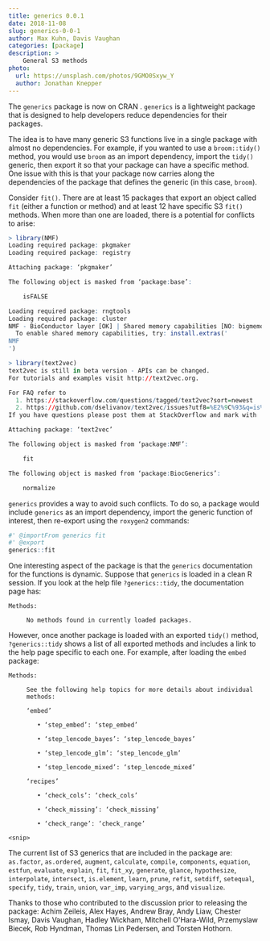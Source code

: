 ```yaml
---
title: generics 0.0.1
date: 2018-11-08
slug: generics-0-0-1
author: Max Kuhn, Davis Vaughan
categories: [package]
description: >
    General S3 methods
photo:
  url: https://unsplash.com/photos/9GMO0Sxyw_Y
  author: Jonathan Knepper
---
```


The `generics` package is now on CRAN . `generics` is a lightweight package that is designed to help developers reduce dependencies for their packages.

The idea is to have many generic S3 functions live in a single package with almost no dependencies. For example, if you wanted to use a `broom::tidy()` method, you would use `broom` as an import dependency, import the `tidy()` generic, then export it so that your package can have a specific method. One issue with this is that your package now carries along the dependencies of the package that defines the generic (in this case, `broom`).

Consider `fit()`. There are at least 15 packages that export an object called `fit` (either a function or method) and at least 12 have specific S3 `fit()` methods. When more than one are loaded, there is a potential for conflicts to arise:

```r
> library(NMF)
Loading required package: pkgmaker
Loading required package: registry

Attaching package: ‘pkgmaker’

The following object is masked from ‘package:base’:

    isFALSE

Loading required package: rngtools
Loading required package: cluster
NMF - BioConductor layer [OK] | Shared memory capabilities [NO: bigmemory] | Cores 19/20
  To enable shared memory capabilities, try: install.extras('
NMF
')

> library(text2vec)
text2vec is still in beta version - APIs can be changed.
For tutorials and examples visit http://text2vec.org.

For FAQ refer to
  1. https://stackoverflow.com/questions/tagged/text2vec?sort=newest
  2. https://github.com/dselivanov/text2vec/issues?utf8=%E2%9C%93&q=is%3Aissue%20label%3Aquestion
If you have questions please post them at StackOverflow and mark with 'text2vec' tag.

Attaching package: ‘text2vec’

The following object is masked from ‘package:NMF’:

    fit

The following object is masked from ‘package:BiocGenerics’:

    normalize

```

`generics` provides a way to avoid such conflicts. To do so, a package would include `generics` as an import dependency, import the generic function of interest, then re-export using the `roxygen2` commands:

```r
#' @importFrom generics fit
#' @export
generics::fit
```

One interesting aspect of the package is that the `generics` documentation for the functions is dynamic. Suppose that `generics` is loaded in a clean R session. If you look at the help file `?generics::tidy`, the documentation page has:

```
Methods:

     No methods found in currently loaded packages.
```

However, once another package is loaded with an exported `tidy()` method, `?generics::tidy` shows a list of all exported methods and includes a link to the help page specific to each one. For example, after loading the `embed` package:

```
Methods:

     See the following help topics for more details about individual
     methods:

     ‘embed’

        • ‘step_embed’: ‘step_embed’

        • ‘step_lencode_bayes’: ‘step_lencode_bayes’

        • ‘step_lencode_glm’: ‘step_lencode_glm’

        • ‘step_lencode_mixed’: ‘step_lencode_mixed’

     ‘recipes’

        • ‘check_cols’: ‘check_cols’

        • ‘check_missing’: ‘check_missing’

        • ‘check_range’: ‘check_range’

<snip>
```

The current list of S3 generics that are included in the package are: `as.factor`, `as.ordered`, `augment`, `calculate`, `compile`, `components`, `equation`, `estfun`, `evaluate`, `explain`, `fit`, `fit_xy`, `generate`, `glance`, `hypothesize`, `interpolate`, `intersect`, `is.element`, `learn`, `prune`, `refit`, `setdiff`, `setequal`, `specify`, `tidy`, `train`, `union`, `var_imp`, `varying_args`, and `visualize`.

Thanks to those who contributed to the discussion prior to releasing the package: Achim Zeileis, Alex Hayes, Andrew Bray, Andy Liaw, Chester Ismay, Davis Vaughan, Hadley Wickham, Mitchell O'Hara-Wild, Przemyslaw Biecek, Rob Hyndman, Thomas Lin Pedersen, and Torsten Hothorn.

